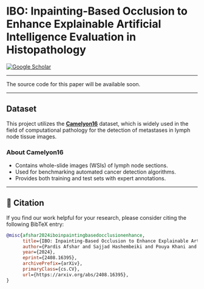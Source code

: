 # IBO: Inpainting-Based Occlusion to Enhance Explainable Artificial Intelligence Evaluation in Histopathology

[![Google Scholar](https://img.shields.io/badge/Google%20Scholar-View-blue?style=flat-square&logo=googlescholar)](https://scholar.google.com/scholar_lookup?arxiv_id=2408.16395)

---

The source code for this paper will be available soon. 

---
## Dataset

This project utilizes the **[Camelyon16](https://camelyon16.grand-challenge.org/)** dataset, which is widely used in the field of computational pathology for the detection of metastases in lymph node tissue images.  

### About Camelyon16
- Contains whole-slide images (WSIs) of lymph node sections.
- Used for benchmarking automated cancer detection algorithms.
- Provides both training and test sets with expert annotations.

---

## 📄 Citation

If you find our work helpful for your research, please consider citing the following BibTeX entry:

```bibtex
@misc{afshar2024iboinpaintingbasedocclusionenhance,
      title={IBO: Inpainting-Based Occlusion to Enhance Explainable Artificial Intelligence Evaluation in Histopathology}, 
      author={Pardis Afshar and Sajjad Hashembeiki and Pouya Khani and Emad Fatemizadeh and Mohammad Hossein Rohban},
      year={2024},
      eprint={2408.16395},
      archivePrefix={arXiv},
      primaryClass={cs.CV},
      url={https://arxiv.org/abs/2408.16395}, 
}
